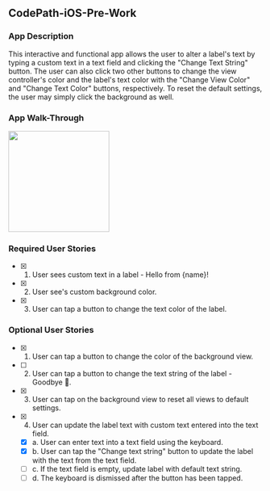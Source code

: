 ## CodePath-iOS-Pre-Work

### App Description
This interactive and functional app allows the user to alter a label's text by typing a custom text in a text field and clicking the "Change Text String" button. The user can also click two other buttons to change the view controller's color and the label's text color with the "Change View Color" and "Change Text Color" buttons, respectively. To reset the default settings, the user may simply click the background as well.

### App Walk-Through
<img src="https://i.imgur.com/1sQbpl8.gif" width=200><br>

### Required User Stories
- [x] 1. User sees custom text in a label - Hello from {name}!
- [x] 2. User see's custom background color.
- [x] 3. User can tap a button to change the text color of the label.

### Optional User Stories
- [x] 1. User can tap a button to change the color of the background view.
- [ ] 2. User can tap a button to change the text string of the label - Goodbye 👋.
- [x] 3. User can tap on the background view to reset all views to default settings.
- [x] 4. User can update the label text with custom text entered into the text field.
   - [x] a. User can enter text into a text field using the keyboard.
   - [x] b. User can tap the "Change text string" button to update the label with the text from the text field.
   - [ ] c. If the text field is empty, update label with default text string.
   - [ ] d. The keyboard is dismissed after the button has been tapped.
